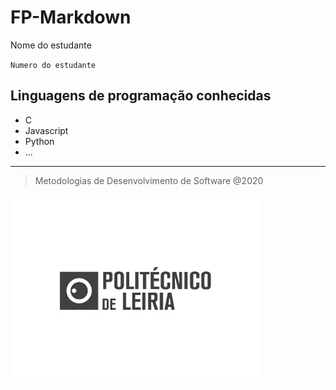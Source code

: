 # FP-Markdown

Nome do estudante

`Numero do estudante`

## Linguagens de programação conhecidas

* C
* Javascript
* Python
* ...
***
> Metodologias de Desenvolvimento de Software @2020

![alt text](eduportugal_ipleiria_n.jpg)